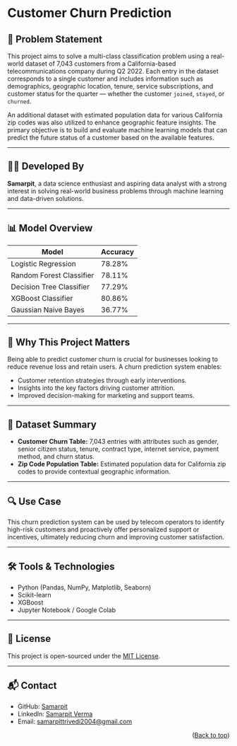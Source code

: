 # Customer Churn Prediction

## 📌 Problem Statement

This project aims to solve a multi-class classification problem using a real-world dataset of 7,043 customers from a California-based telecommunications company during Q2 2022. Each entry in the dataset corresponds to a single customer and includes information such as demographics, geographic location, tenure, service subscriptions, and customer status for the quarter — whether the customer `joined`, `stayed`, or `churned`.

An additional dataset with estimated population data for various California zip codes was also utilized to enhance geographic feature insights. The primary objective is to build and evaluate machine learning models that can predict the future status of a customer based on the available features.

---

## 👨‍💻 Developed By

**Samarpit**, a data science enthusiast and aspiring data analyst with a strong interest in solving real-world business problems through machine learning and data-driven solutions.

---

## 📊 Model Overview

| Model                    | Accuracy  |
|--------------------------|-----------|
| Logistic Regression      | 78.28%    |
| Random Forest Classifier | 78.11%    |
| Decision Tree Classifier | 77.29%    |
| XGBoost Classifier       | 80.86%    |
| Gaussian Naive Bayes     | 36.77%    |

---

## 🧠 Why This Project Matters

Being able to predict customer churn is crucial for businesses looking to reduce revenue loss and retain users. A churn prediction system enables:

- Customer retention strategies through early interventions.
- Insights into the key factors driving customer attrition.
- Improved decision-making for marketing and support teams.

---

## 📁 Dataset Summary

- **Customer Churn Table:** 7,043 entries with attributes such as gender, senior citizen status, tenure, contract type, internet service, payment method, and churn status.
- **Zip Code Population Table:** Estimated population data for California zip codes to provide contextual geographic information.

---

## 🔍 Use Case

This churn prediction system can be used by telecom operators to identify high-risk customers and proactively offer personalized support or incentives, ultimately reducing churn and improving customer satisfaction.

---

## 🛠️ Tools & Technologies

- Python (Pandas, NumPy, Matplotlib, Seaborn)
- Scikit-learn
- XGBoost
- Jupyter Notebook / Google Colab


---

## 🪪 License

This project is open-sourced under the [MIT License](https://choosealicense.com/licenses/mit/).

---

## 📬 Contact

- GitHub: [Samarpit](https://github.com/samarpittrivedi)
- LinkedIn: [Samarpit Verma](https://www.linkedin.com/in/samarpittrivedi)
- Email: [samarpittrivedi2004@gmail.com](mailto:samarpittrivedi2004@gmail.com)

<p align="right">(<a href="#top">Back to top</a>)</p>
